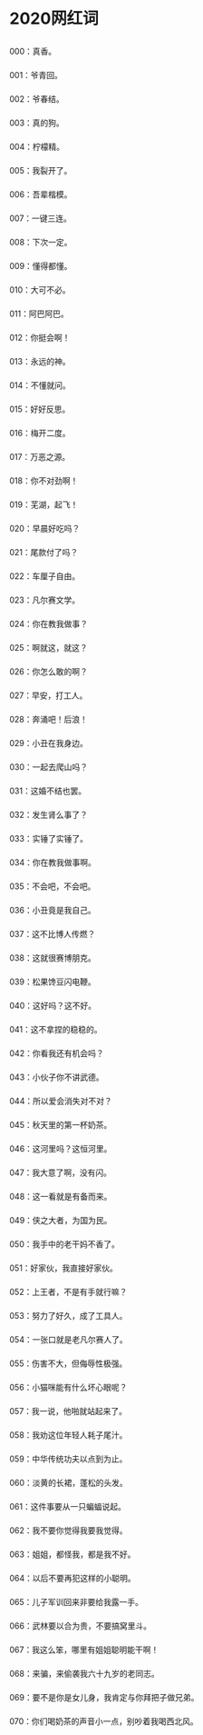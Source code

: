 # 2020网红词

<style>
  .hot-words-2020 {
    display: flex;
    flex-wrap: wrap;
    justify-content: left;
    align-items: center;
    line-height: 3;
  }
  .hot-words-2020 span {
    display: block;
    width: 100%;
    text-align: left;
  }
</style>

<!-- 7~11字 -->

<div class="hot-words-2020">
<span>000：真香。</span>
<span>001：爷青回。</span>
<span>002：爷春结。</span>
<span>003：真的狗。</span>
<span>004：柠檬精。</span>
<span>005：我裂开了。</span>
<span>006：吾辈楷模。</span>
<span>007：一键三连。</span>
<span>008：下次一定。</span>
<span>009：懂得都懂。</span>
<span>010：大可不必。</span>
<span>011：阿巴阿巴。</span>
<span>012：你挺会啊！</span>
<span>013：永远的神。</span>
<span>014：不懂就问。</span>
<span>015：好好反思。</span>
<span>016：梅开二度。</span>
<span>017：万恶之源。</span>
<span>018：你不对劲啊！</span>
<span>019：芜湖，起飞！</span>
<span>020：早晨好吃吗？</span>
<span>021：尾款付了吗？</span>
<span>022：车厘子自由。</span>
<span>023：凡尔赛文学。</span>
<span>024：你在教我做事？</span>
<span>025：啊就这，就这？</span>
<span>026：你怎么敢的啊？</span>
<span>027：早安，打工人。</span>
<span>028：奔涌吧！后浪！</span>
<span>029：小丑在我身边。</span>
<span>030：一起去爬山吗？</span>
<span>031：这婚不结也罢。</span>
<span>032：发生肾么事了？</span>
<span>033：实锤了实锤了。</span>
<span>034：你在教我做事啊。</span>
<span>035：不会吧，不会吧。</span>
<span>036：小丑竟是我自己。</span>
<span>037：这不比博人传燃？</span>
<span>038：这就很赛博朋克。</span>
<span>039：松果馋豆闪电鞭。</span>
<span>040：这好吗？这不好。</span>
<span>041：这不拿捏的稳稳的。</span>
<span>042：你看我还有机会吗？</span>
<span>043：小伙子你不讲武德。</span>
<span>044：所以爱会消失对不对？</span>
<span>045：秋天里的第一杯奶茶。</span>
<span>046：这河里吗？这恒河里。</span>
<span>047：我大意了啊，没有闪。</span>
<span>048：这一看就是有备而来。</span>
<span>049：侠之大者，为国为民。</span>
<span>050：我手中的老干妈不香了。</span>
<span>051：好家伙，我直接好家伙。</span>
<span>052：上王者，不是有手就行嘛？</span>
<span>053：努力了好久，成了工具人。</span>
<span>054：一张口就是老凡尔赛人了。</span>
<span>055：伤害不大，但侮辱性极强。</span>
<span>056：小猫咪能有什么坏心眼呢？</span>
<span>057：我一说，他啪就站起来了。</span>
<span>058：我劝这位年轻人耗子尾汁。</span>
<span>059：中华传统功夫以点到为止。</span>
<span>060：淡黄的长裙，蓬松的头发。</span>
<span>061：这件事要从一只蝙蝠说起。</span>
<span>062：我不要你觉得我要我觉得。</span>
<span>063：姐姐，都怪我，都是我不好。</span>
<span>064：以后不要再犯这样的小聪明。</span>
<span>065：儿子军训回来非要给我露一手。</span>
<span>066：武林要以合为贵，不要搞窝里斗。</span>
<span>067：我这么笨，哪里有姐姐聪明能干啊！</span>
<span>068：来骗，来偷袭我六十九岁的老同志。</span>
<span>069：要不是你是女儿身，我肯定与你拜把子做兄弟。</span>
<span>070：你们喝奶茶的声音小一点，别吵着我喝西北风。</span>
</div>